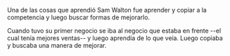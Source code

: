 Una de las cosas que aprendió Sam Walton fue aprender y copiar a la competencia y luego buscar formas de mejorarlo.

Cuando tuvo su primer negocio se iba al negocio que estaba en frente --el cual tenía mejores ventas-- y luego aprendía de lo que veía. Luego  copiaba y buscaba una manera de mejorar.

